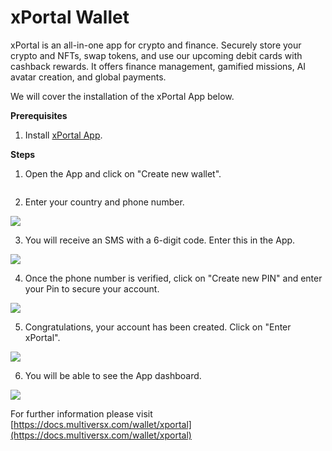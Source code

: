 # xPortal Wallet

xPortal is an all-in-one app for crypto and finance. Securely store your crypto and NFTs, swap tokens, and use our upcoming debit cards with cashback rewards. It offers finance management, gamified missions, AI avatar creation, and global payments.

We will cover the installation of the xPortal App below.

**Prerequisites**

1. Install [xPortal App](https://xportal.com/app).

**Steps**

1. Open the App and click on "Create new wallet".

<img src="../../.gitbook/assets/2.jpg" alt="" data-size="original">

2. Enter your country and phone number.

![](../../.gitbook/assets/5.jpg)

3. You will receive an SMS with a 6-digit code. Enter this in the App.

![](../../.gitbook/assets/6.jpg)

4. Once the phone number is verified, click on "Create new PIN" and enter your Pin to secure your account.

![](../../.gitbook/assets/7.jpg)

5. Congratulations, your account has been created. Click on "Enter xPortal".

![](<../../.gitbook/assets/8 (1).jpg>)

6. You will be able to see the App dashboard.

![](<../../.gitbook/assets/11 (1).jpg>)

For further information please visit [https://docs.multiversx.com/wallet/xportal](https://docs.multiversx.com/wallet/xportal)

